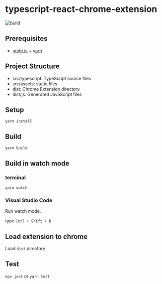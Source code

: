 # typescript-react-chrome-extension

![build](https://github.com/mikezzb/typescript-react-chrome-extension/workflows/build/badge.svg)


## Prerequisites

* [node.js](https://nodejs.org/) + [yarn](https://yarnpkg.com/)

## Project Structure

* src/typescript: TypeScript source files
* src/assets: static files
* dist: Chrome Extension directory
* dist/js: Generated JavaScript files

## Setup

```
yarn install
```

## Build

```
yarn build
```

## Build in watch mode

### terminal

```
yarn watch
```

### Visual Studio Code

Run watch mode.

type `Ctrl + Shift + B`

## Load extension to chrome

Load `dist` directory

## Test
`npx jest` or `yarn test`
